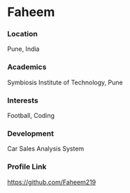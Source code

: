 # Faheem

### Location

Pune, India

### Academics

Symbiosis Institute of Technology, Pune

### Interests

Football, Coding

### Development

Car Sales Analysis System


### Profile Link

https://github.com/Faheem219